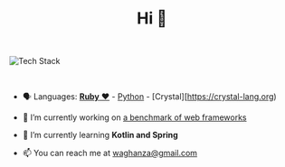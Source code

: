 <h1 align="center">Hi 👋</h1>
<br />

<p align="left"><img src="https://skillicons.dev/icons?i=ruby,rails,crystal,python,flask,fastapi,aws,heroku,postgres,git,github,bash,docker" alt="Tech Stack" /> </p>

<br />

- 🗣 Languages: [**Ruby** ❤️](https://www.ruby-lang.org) - [Python](https://www.python.org) - [Crystal][https://crystal-lang.org)

- 🔭 I’m currently working on [a benchmark of web frameworks](https://github.com/the-benchmarker/web-frameworks)

- 🌱 I’m currently learning **Kotlin and Spring**

- 📫 You can reach me at [waghanza@gmail.com](mailto:waghanza@gmail.com)
